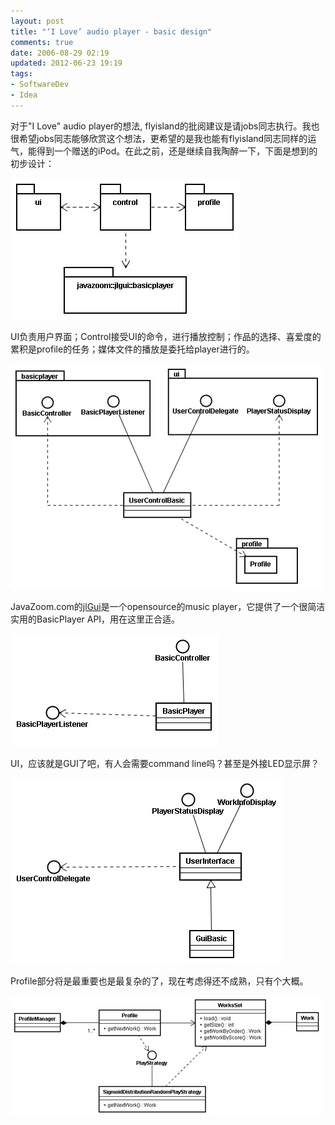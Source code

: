 ```yaml
---
layout: post
title: "‘I Love’ audio player - basic design"
comments: true
date: 2006-08-29 02:19
updated: 2012-06-23 19:19
tags:
- SoftwareDev
- Idea
---
```

对于"I Love" audio player的想法, flyisland的批阅建议是请jobs同志执行。我也很希望jobs同志能够欣赏这个想法，更希望的是我也能有flyisland同志同样的运气，能得到一个赠送的iPod。在此之前，还是继续自我陶醉一下，下面是想到的初步设计：

![audioplayer](/attachments/2006/8/227012217_2b9c0d6ecd.jpg)

UI负责用户界面；Control接受UI的命令，进行播放控制；作品的选择、喜爱度的累积是profile的任务；媒体文件的播放是委托给player进行的。

![audioplayer.control](/attachments/2006/8/227012224_56936e3643.jpg)

JavaZoom.com的[jlGui](http://www.javazoom.net/jlgui/developerguide.html)是一个opensource的music player，它提供了一个很简洁实用的BasicPlayer API，用在这里正合适。

![basicplayer](/attachments/2006/8/227012248_2ce4e0e4e8.jpg)

UI，应该就是GUI了吧，有人会需要command line吗？甚至是外接LED显示屏？

![audioplayer.ui](/attachments/2006/8/227012242_fa610759ef.jpg)

Profile部分将是最重要也是最复杂的了，现在考虑得还不成熟，只有个大概。

![audioplayer.profile](/attachments/2006/8/227012232_3c57a934d1.jpg)